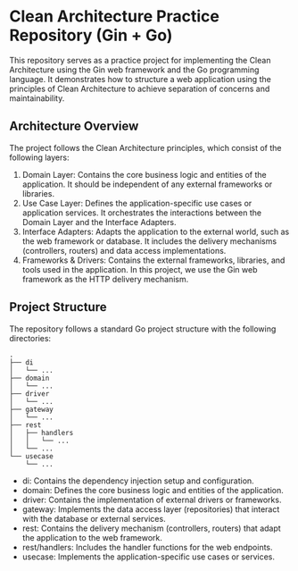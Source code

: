# Clean Architecture Practice Repository (Gin + Go)
This repository serves as a practice project for implementing the Clean Architecture using the Gin web framework and the Go programming language. It demonstrates how to structure a web application using the principles of Clean Architecture to achieve separation of concerns and maintainability.

## Architecture Overview
The project follows the Clean Architecture principles, which consist of the following layers:
1. Domain Layer: Contains the core business logic and entities of the application. It should be independent of any external frameworks or libraries.
2. Use Case Layer: Defines the application-specific use cases or application services. It orchestrates the interactions between the Domain Layer and the Interface Adapters.
3. Interface Adapters: Adapts the application to the external world, such as the web framework or database. It includes the delivery mechanisms (controllers, routers) and data access implementations.
4. Frameworks & Drivers: Contains the external frameworks, libraries, and tools used in the application. In this project, we use the Gin web framework as the HTTP delivery mechanism.


## Project Structure
The repository follows a standard Go project structure with the following directories:
```
.
├── di
│   └── ...
├── domain
│   └── ...
├── driver
│   └── ...
├── gateway
│   └── ...
├── rest
│   ├── handlers
│   │   └── ...
│   └── ...
└── usecase
    └── ...
```
- di: Contains the dependency injection setup and configuration.
- domain: Defines the core business logic and entities of the application.
- driver: Contains the implementation of external drivers or frameworks.
- gateway: Implements the data access layer (repositories) that interact with the database or external services.
- rest: Contains the delivery mechanism (controllers, routers) that adapt the application to the web framework.
- rest/handlers: Includes the handler functions for the web endpoints.
- usecase: Implements the application-specific use cases or services.

